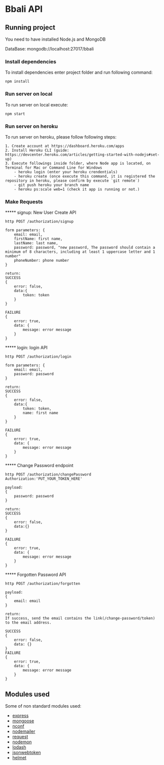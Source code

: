 # Bbali API

## Running project

You need to have installed Node.js and MongoDB 

DataBase: mongodb://localhost:27017/bbali

### Install dependencies 

To install dependencies enter project folder and run following command:
```
npm install
```

### Run server on local

To run server on local execute:
```
npm start 
```

### Run server on heroku

To run server on heroku, please follow following steps:
```
1. Create account at https://dashboard.heroku.com/apps
2. Install Heroku CLI (guide: https://devcenter.heroku.com/articles/getting-started-with-nodejs#set-up)
3. Execute followings inside folder, where Node app is located, on Terminal for Mac or Command Line for Windows
	- heroku login (enter your heroku crendentials)
	- heroku create (once execute this command, it is registered the repository in heroku, please confirm by execute `git remote`)
	- git push heroku your branch name
	- heroku ps:scale web=1 (check it app is running or not.)
```

### Make Requests

***** signup: New User Create API
```
http POST /authorization/signup 

form parameters: {
	email: email,
	firstName: first name,
	lastName: last name,
	password: password, "new password, The password should contain a minimum of 8 characters, including at least 1 uppercase letter and 1 number" 
	phoneNumber: phone number
}

return:
SUCCESS
{
	error: false,
	data:{
		token: token
	}
}

FAILURE
{
    error: true,
    data: {
        message: error message
    }
}
```

***** login: login API
```
http POST /authorization/login 

form parameters: {
	email: email,
	password: password
}

return:
SUCCESS
{
	error: false,
	data:{
		token: token,
		name: first name
	}
}

FAILURE
{
    error: true,
    data: {
        message: error message
    }
}
```

***** Change Password endpoint
```
http POST /authorization/changePassword Authorization:'PUT_YOUR_TOKEN_HERE'

payload:
{
	password: password
}

return:
SUCCESS
{
	error: false,
	data:{}
}

FAILURE
{
    error: true,
    data: {
        message: error message
    }
}
```

***** Forgotten Password API
```
http POST /authorization/forgotten

payload:
{
	email: email
}

return:
If success, send the email contains the link(/change-password/token) to the email address.

SUCCESS
{
	error: false,
	data: {}
}
FAILURE
{
	error: true,
	data: {
		message: error message
	}
}
```

## Modules used


Some of non standard modules used:
* [express](https://www.npmjs.com/package/express)
* [mongoose](https://www.npmjs.com/package/mongoose)
* [nconf](https://www.npmjs.com/package/nconf)
* [nodemailer](https://www.npmjs.com/package/nodemailer)
* [request](https://www.npmjs.com/package/request)
* [nodemon](https://www.npmjs.com/package/nodemon)
* [lodash](https://www.npmjs.com/package/lodash)
* [jsonwebtoken](https://www.npmjs.com/package/jsonwebtoken)
* [helmet](https://www.npmjs.com/package/helmet)

